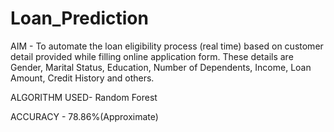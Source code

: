 # Loan_Prediction

AIM - To automate the loan eligibility process (real time) based on customer detail provided while filling online application form.               These details are Gender, Marital Status, Education, Number of Dependents, Income, Loan Amount, Credit History and others.

ALGORITHM USED- Random Forest

ACCURACY - 78.86%(Approximate)
